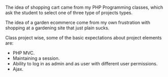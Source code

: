 The idea of shopping cart came from my PHP Programming classes, which ask the student to select one of three type of projects types.

The idea of a garden ecommerce come from my own frustration with shopping at a gardening site that just plain sucks.

Class project wise, some of the basic expectations about project elements are:
* PHP MVC.
* Maintaining a session.
* Ability to log in as admin and as user with different user permissions.
* Ajax.

